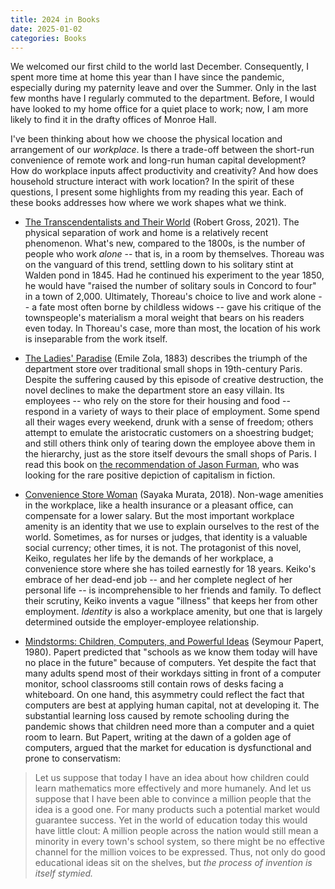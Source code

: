 ```yaml
---
title: 2024 in Books
date: 2025-01-02
categories: Books
---
```


We welcomed our first child to the world last December. Consequently, I spent more time at home this year than I have since the pandemic, especially during my paternity leave and over the Summer. Only in the last few months have I regularly commuted to the department. Before, I would have looked to my home office for a quiet place to work; now, I am more likely to find it in the drafty offices of Monroe Hall.

I've been thinking about how we choose the physical location and arrangement of our *workplace*. Is there a trade-off between the short-run convenience of remote work and long-run human capital development? How do workplace inputs affect productivity and creativity? And how does household structure interact with work location? In the spirit of these questions, I present some highlights from my reading this year. Each of these books addresses how where we work shapes what we think.

- [The Transcendentalists and Their World](https://www.amazon.com/Transcendentalists-Their-World-Robert-Gross/dp/0374279322) (Robert Gross, 2021). The physical separation of work and home is a relatively recent phenomenon. What's new, compared to the 1800s, is the number of people who work *alone* -- that is, in a room by themselves. Thoreau was on the vanguard of this trend, settling down to his solitary stint at Walden pond in 1845. Had he continued his experiment to the year 1850, he would have "raised the number of solitary souls in Concord to four" in a town of 2,000. Ultimately, Thoreau's choice to live and work alone -- a fate most often borne by childless widows -- gave his critique of the townspeople's materialism a moral weight that bears on his readers even today. In Thoreau's case, more than most, the location of his work is inseparable from the work itself.

- [The Ladies' Paradise](https://gutenberg.org/ebooks/54726) (Emile Zola, 1883) describes the triumph of the department store over traditional small shops in 19th-century Paris. Despite the suffering caused by this episode of creative destruction, the novel declines to make the department store an easy villain. Its employees -- who rely on the store for their housing and food -- respond in a variety of ways to their place of employment. Some spend all their wages every weekend, drunk with a sense of freedom; others attempt to emulate the aristocratic customers on a shoestring budget; and still others think only of tearing down the employee above them in the hierarchy, just as the store itself devours the small shops of Paris. I read this book on [the recommendation of Jason Furman](https://www.goodreads.com/review/show/6497195146), who was looking for the rare positive depiction of capitalism in fiction.

- [Convenience Store Woman](https://www.amazon.com/Convenience-Store-Woman-Sayaka-Murata/dp/0802128254) (Sayaka Murata, 2018). Non-wage amenities in the workplace, like a health insurance or a pleasant office, can compensate for a lower salary. But the most important workplace amenity is an identity that we use to explain ourselves to the rest of the world. Sometimes, as for nurses or judges, that identity is a valuable social currency; other times, it is not. The protagonist of this novel, Keiko, regulates her life by the demands of her workplace, a convenience store where she has toiled earnestly for 18 years. Keiko's embrace of her dead-end job -- and her complete neglect of her personal life -- is incomprehensible to her friends and family. To deflect their scrutiny, Keiko invents a vague "illness" that keeps her from other employment. *Identity* is also a workplace amenity, but one that is largely determined outside the employer-employee relationship.

- [Mindstorms: Children, Computers, and Powerful Ideas](https://www.amazon.com/Mindstorms-Children-Computers-Powerful-Ideas/dp/1541675126) (Seymour Papert, 1980). Papert predicted that "schools as we know them today will have no place in the future" because of computers. Yet despite the fact that many adults spend most of their workdays sitting in front of a computer monitor, school classrooms still contain rows of desks facing a whiteboard. On one hand, this asymmetry could reflect the fact that computers are best at applying human capital, not at developing it. The substantial learning loss caused by remote schooling during the pandemic shows that children need more than a computer and a quiet room to learn. But Papert, writing at the dawn of a golden age of computers, argued that the market for education is dysfunctional and prone to conservatism:
> Let us suppose that today I have an idea about how children could learn mathematics more effectively and more humanely. And let us suppose that I have been able to convince a million people that the idea is a good one. For many products such a potential market would guarantee success. Yet in the world of education today this would have little clout: A million people across the nation would still mean a minority in every town's school system, so there might be no effective channel for the million voices to be expressed. Thus, not only do good educational ideas sit on the shelves, but *the process of invention is itself stymied.*